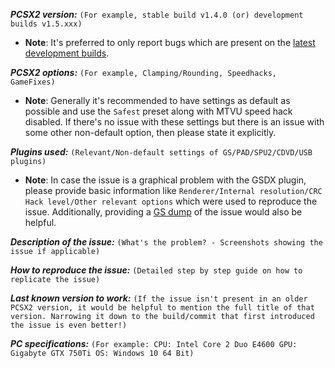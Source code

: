 ***PCSX2 version:***
``(For example, stable build v1.4.0 (or) development builds v1.5.xxx)``

- **Note**: It's preferred to only report bugs which are present on the [latest development builds](http://pcsx2.net/download/development.html).


***PCSX2 options:***
``(For example, Clamping/Rounding, Speedhacks, GameFixes)``

- **Note**: Generally it's recommended to have settings as default as possible and use the ``Safest`` preset along with MTVU speed hack disabled. If there's no issue with these settings but there is an issue with some other non-default option, then please state it explicitly.


***Plugins used:***
``(Relevant/Non-default settings of GS/PAD/SPU2/CDVD/USB plugins)``

- **Note**: In case the issue is a graphical problem with the GSDX plugin, please provide basic information like ``Renderer/Internal resolution/CRC Hack level/Other relevant options`` which were used to reproduce the issue. Additionally, providing a [GS dump](http://forums.pcsx2.net/Thread-How-to-create-a-proper-GS-dump) of the issue would also be helpful.

***Description of the issue:***
``(What's the problem? - Screenshots showing the issue if applicable)``


***How to reproduce the issue:***
``(Detailed step by step guide on how to replicate the issue)``


***Last known version to work:***
``(If the issue isn't present in an older PCSX2 version, it would be helpful to mention the full title of that version. Narrowing it down to the build/commit that first introduced the issue is even better!)``


***PC specifications:***
``(For example: CPU: Intel Core 2 Duo E4600 GPU: Gigabyte GTX 750Ti OS: Windows 10 64 Bit)``
